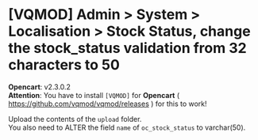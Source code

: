 # [VQMOD] Admin > System > Localisation > Stock Status, change the stock_status validation from 32 characters to 50

**Opencart**: v2.3.0.2  
**Attention**: You have to install `[VQMOD]` for **Opencart** ( https://github.com/vqmod/vqmod/releases ) for this to work!

Upload the contents of the `upload` folder.  
You also need to ALTER the field `name` of `oc_stock_status` to varchar(50).
